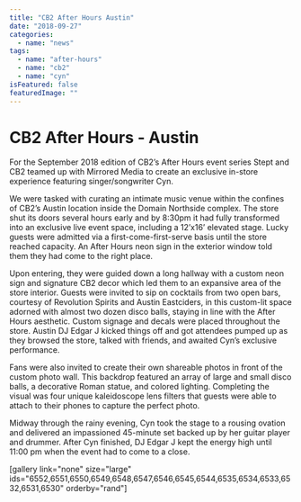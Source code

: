 ```yaml
---
title: "CB2 After Hours Austin"
date: "2018-09-27"
categories: 
  - name: "news"
tags: 
  - name: "after-hours"
  - name: "cb2"
  - name: "cyn"
isFeatured: false
featuredImage: ""
---
```


# CB2 After Hours - Austin

For the September 2018 edition of CB2’s After Hours event series Stept and CB2 teamed up with Mirrored Media to create an exclusive in-store experience featuring singer/songwriter Cyn.

We were tasked with curating an intimate music venue within the confines of CB2’s Austin location inside the Domain Northside complex. The store shut its doors several hours early and by 8:30pm it had fully transformed into an exclusive live event space, including a 12’x16’ elevated stage. Lucky guests were admitted via a first-come-first-serve basis until the store reached capacity. An After Hours neon sign in the exterior window told them they had come to the right place.

Upon entering, they were guided down a long hallway with a custom neon sign and signature CB2 decor which led them to an expansive area of the store interior. Guests were invited to sip on cocktails from two open bars, courtesy of Revolution Spirits and Austin Eastciders, in this custom-lit space adorned with almost two dozen disco balls, staying in line with the After Hours aesthetic. Custom signage and decals were placed throughout the store. Austin DJ Edgar J kicked things off and got attendees pumped up as they browsed the store, talked with friends, and awaited Cyn’s exclusive performance.

Fans were also invited to create their own shareable photos in front of the custom photo wall. This backdrop featured an array of large and small disco balls, a decorative Roman statue, and colored lighting. Completing the visual was four unique kaleidoscope lens filters that guests were able to attach to their phones to capture the perfect photo.

Midway through the rainy evening, Cyn took the stage to a rousing ovation and delivered an impassioned 45-minute set backed up by her guitar player and drummer. After Cyn finished, DJ Edgar J kept the energy high until 11:00 pm when the event had to come to a close. 

\[gallery link="none" size="large" ids="6552,6551,6550,6549,6548,6547,6546,6545,6544,6535,6534,6533,6532,6531,6530" orderby="rand"\]
